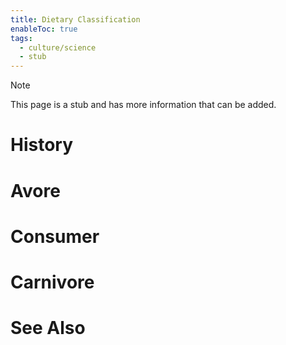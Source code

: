 ```yaml
---
title: Dietary Classification
enableToc: true
tags:
  - culture/science
  - stub
---
```


> [!note]
> This page is a stub and has more information that can be added.

# History

# Avore
# Consumer
# Carnivore

# See Also
